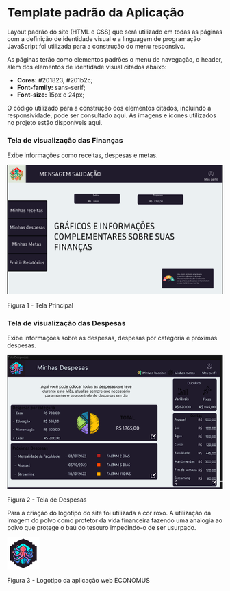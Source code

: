 # Template padrão da Aplicação

Layout padrão do site (HTML e CSS) que será utilizado em todas as páginas com a definição de identidade visual e a linguagem de programação JavaScript foi utilizada para a construção do menu responsivo.

As páginas terão como elementos padrões o menu de navegação, o header, além dos elementos de identidade visual citados abaixo:

* **Cores:** #201823, #201b2c; 
* **Font-family:** sans-serif;
* **Font-size:** 15px e 24px;

O código utilizado para a construção dos elementos citados, incluindo a responsividade, pode ser consultado aqui. As imagens e ícones utilizados no projeto estão disponíveis aqui.

### Tela de visualização das Finanças

Exibe informações como receitas, despesas e metas.

<div style="text-align:left;">
  <img src="img/prototype/index.png" alt="homepage image" style="max-width:100%; height:auto;">
</div>



Figura 1 - Tela Principal

### Tela de visualização das Despesas 

Exibe informações sobre as despesas, despesas por categoria e próximas despesas.

<div style="text-align:left;">
  <img src="img/prototype/loss-statement.png" alt="loss statement image" style="max-width:100%; height:auto;">
</div>



Figura 2 - Tela de Despesas

Para a criação do logotipo do site foi utilizada a cor roxo. A utilização da imagem do polvo como protetor da vida financeira fazendo uma analogia ao polvo que protege o baú do tesouro impedindo-o de ser usurpado.

<div style="text-align:left;">
  <img src="img/logo-economus.png" alt="logo-economus" style="width:75px; height:75px;">
</div>

Figura 3 - Logotipo da aplicação web ECONOMUS
